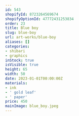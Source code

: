 ```yaml
---
id: 543
shopifyId: 8723264569674
shopifyOptionId: 47772431253834
order: 23
title: Blue boy
slug: blue-boy
url: art-works/blue-boy
aliases: []
categories:
- shibari
- graphics
inStock: true
isVisible: true
height: 65
width: 50
date: 2023-01-01T00:00:00Z
materials:
- ink
- ' gold leaf'
- ' paper'
price: 450
mainImage: blue_boy.jpeg
---
```

